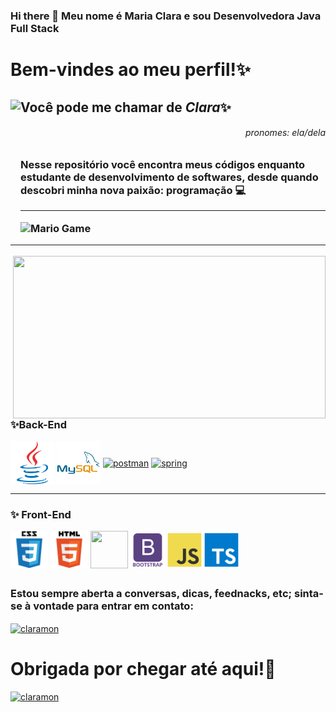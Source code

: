 ### Hi there 👋 Meu nome é Maria Clara e sou Desenvolvedora Java Full Stack 

<h1>Bem-vindes ao meu perfil!✨</h1> <h2>

<img align="left" height="215cm" src="https://github-readme-stats.vercel.app/api?username=claramon&show_icons=true&theme=tokyonight&include_all_commits=true&count_private=true" />

<p  align="right">
<h2>Você pode me chamar de <i>Clara</i>✨</h2>
<h6 align="right"><i>pronomes: ela/dela</i></h6>
  
<h3> Nesse repositório você encontra meus códigos enquanto estudante de desenvolvimento de softwares, desde quando descobri minha nova paixão: programação 💻

  <hr>
   <img align="center" src="https://github.com/TheDudeThatCode/TheDudeThatCode/blob/master/Assets/Mario_Gameplay.gif" alt="Mario Game" width="980" height = "240">

<hr>
  
  <img align="right" width = "500cm" height="260cm" src="https://github-readme-stats.vercel.app/api/top-langs/?username=claramon&layout=compact&langs_count=7&theme=dracula" alt=""/>
  
<h3> ✨Back-End</h3>
<div style="display: inline_block; padding-right:100">
<a href="https://www.java.com" target="_blank" title="Java"><img align="center" src="https://raw.githubusercontent.com/devicons/devicon/master/icons/java/java-original.svg" alt="java" width="70" height="70"/></a> 
<a href="https://www.mysql.com/" target="_blank" title="MySQL"><img align="center" src="https://raw.githubusercontent.com/devicons/devicon/master/icons/mysql/mysql-original-wordmark.svg" alt="mysql" width="70" height="70"/></a>
<a href="https://postman.com" target="_blank" title="PostMan"><img align="center" src="https://www.vectorlogo.zone/logos/getpostman/getpostman-icon.svg" alt="postman" width=width="70" height="70"/></a> 
<a href="https://spring.io/" target="_blank" title="SpringBoot"><img align="center" src="https://www.vectorlogo.zone/logos/springio/springio-icon.svg" alt="spring" width="70" height="70"/></a>
</div>


  
<hr>
<h3> ✨ Front-End</h3>
<div> 
    <a href="https://www.w3schools.com/css/" target="_blank" title="CSS 3"><img align="center" src="https://raw.githubusercontent.com/devicons/devicon/master/icons/css3/css3-original-wordmark.svg" alt="css3" width="60" height="60"/></a>
<a href="https://www.w3.org/html/" target="_blank" title="HTML 5"><img align="center" src="https://raw.githubusercontent.com/devicons/devicon/master/icons/html5/html5-original-wordmark.svg" alt="html5" width="60" height="60"/></a> 
  <a href="https://angular.io" target="_blank" title="Angular"><img align="center" src="https://angular.io/assets/images/logos/angular/angular.svg" width="60" height="60"/></a>
  <a href="https://getbootstrap.com" target="_blank" title="Bootstrap"><img align="center" src="https://raw.githubusercontent.com/devicons/devicon/master/icons/bootstrap/bootstrap-plain-wordmark.svg" alt="bootstrap" width="55" height="55"/></a>
<a href="https://developer.mozilla.org/en-US/docs/Web/JavaScript" target="_blank" title="JavaScript"><img align="center" src="https://raw.githubusercontent.com/devicons/devicon/master/icons/javascript/javascript-original.svg" alt="javascript" width="55" height="55"/></a>
  <a href="https://www.typescriptlang.org/" target="_blank" title="TypeScript"><img align="center" src="https://raw.githubusercontent.com/devicons/devicon/master/icons/typescript/typescript-original.svg" alt="typescript" width="55" height="55"></a>    
</div>

##
  
<h3> Estou sempre aberta a conversas, dicas, feednacks, etc; sinta-se à vontade para entrar em contato:</h3>
  

<p align="left">
<a href="https://linkedin.com/in/claramontanhez" target="blank"><img align="center" src="https://raw.githubusercontent.com/rahuldkjain/github-profile-readme-generator/master/src/images/icons/Social/linked-in-alt.svg" alt="claramon" height="60" width="70" /></a>
</p>

<h1 align="left">Obrigada por chegar até aqui!💜</h1>
  
  <a href="https://github.com/claramontanhez" target="_blank">  <p align="left"> <img src="https://komarev.com/ghpvc/?username=claramon&label=Profile%20views&color=7e29ff&style=plastic" alt="claramon" /> </p>

